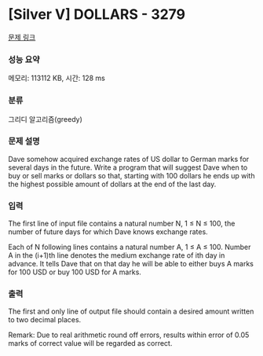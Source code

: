 # [Silver V] DOLLARS - 3279 

[문제 링크](https://www.acmicpc.net/problem/3279) 

### 성능 요약

메모리: 113112 KB, 시간: 128 ms

### 분류

그리디 알고리즘(greedy)

### 문제 설명

<p>Dave somehow acquired exchange rates of US dollar to German marks for several days in the future. Write a program that will suggest Dave when to buy or sell marks or dollars so that, starting with 100 dollars he ends up with the highest possible amount of dollars at the end of the last day.</p>

### 입력 

 <p>The first line of input file contains a natural number N, 1 ≤ N ≤ 100, the number of future days for which Dave knows exchange rates.</p>

<p>Each of N following lines contains a natural number A, 1 ≤ A ≤ 100. Number A in the (i+1)th line denotes the medium exchange rate of ith day in advance. It tells Dave that on that day he will be able to either buys A marks for 100 USD or buy 100 USD for A marks.</p>

### 출력 

 <p>The first and only line of output file should contain a desired amount written to two decimal places.</p>

<p>Remark: Due to real arithmetic round off errors, results within error of 0.05 marks of correct value will be regarded as correct.</p>

